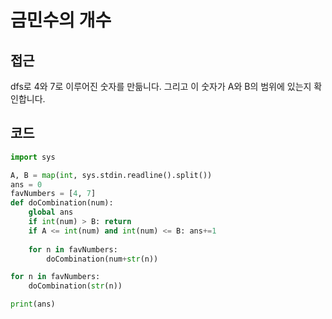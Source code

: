# 금민수의 개수 

## 접근
dfs로 4와 7로 이루어진 숫자를 만듦니다. 그리고 이 숫자가 A와 B의 범위에 있는지 확인합니다.

## 코드
```python
import sys 

A, B = map(int, sys.stdin.readline().split())
ans = 0
favNumbers = [4, 7]
def doCombination(num):
    global ans
    if int(num) > B: return
    if A <= int(num) and int(num) <= B: ans+=1
    
    for n in favNumbers:
        doCombination(num+str(n))

for n in favNumbers:
    doCombination(str(n))

print(ans)
```